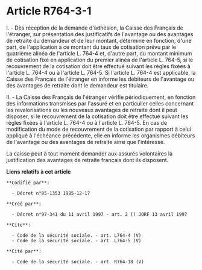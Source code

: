# Article R764-3-1

I. - Dès réception de la demande d'adhésion, la Caisse des Français de l'étranger, sur présentation des justificatifs de
l'avantage ou des avantages de retraite du demandeur et de leur montant, détermine en fonction, d'une part, de l'application
à ce montant du taux de cotisation prévu par le quatrième alinéa de l'article L. 764-4 et, d'autre part, du montant minimum
de cotisation fixé en application du premier alinéa de l'article L. 764-5, si le recouvrement de la cotisation doit être
effectué suivant les règles fixées à l'article L. 764-4 ou à l'article L. 764-5. Si l'article L. 764-4 est applicable, la
Caisse des Français de l'étranger en informe les débiteurs de l'avantage ou des avantages de retraite dont le demandeur est
titulaire.

II. - La Caisse des Français de l'étranger vérifie périodiquement, en fonction des informations transmises par l'assuré et en
particulier celles concernant les revalorisations ou les nouveaux avantages de retraite dont il peut disposer, si le
recouvrement de la cotisation doit être effectué suivant les règles fixées à l'article L. 764-4 ou à l'article L. 764-5. En
cas de modification du mode de recouvrement de la cotisation par rapport à celui appliqué à l'échéance précédente, elle en
informe les organismes débiteurs de l'avantage ou des avantages de retraite ainsi que l'intéressé.

La caisse peut à tout moment demander aux assurés volontaires la justification des avantages de retraite français dont ils
disposent.

**Liens relatifs à cet article**

	**Codifié par**:

	  - Décret n°85-1353 1985-12-17

	**Créé par**:

	  - Décret n°97-341 du 11 avril 1997 - art. 2 () JORF 13 avril 1997

	**Cite**:

	  - Code de la sécurité sociale. - art. L764-4 (V)
	  - Code de la sécurité sociale. - art. L764-5 (V)

	**Cité par**:

	  - Code de la sécurité sociale. - art. R764-18 (V)
